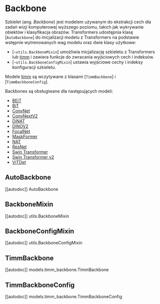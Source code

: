 <!--Copyright 2023 The HuggingFace Team. All rights reserved.

Licensed under the Apache License, Version 2.0 (the "License"); you may not use this file except in compliance with
the License. You may obtain a copy of the License at

http://www.apache.org/licenses/LICENSE-2.0

Unless required by applicable law or agreed to in writing, software distributed under the License is distributed on
an "AS IS" BASIS, WITHOUT WARRANTIES OR CONDITIONS OF ANY KIND, either express or implied. See the License for the
specific language governing permissions and limitations under the License.

⚠️ Note that this file is in Markdown but contain specific syntax for our doc-builder (similar to MDX) that may not be
rendered properly in your Markdown viewer.

-->

# Backbone

Szkielet (ang. _Backbone_) jest modelem używanym do ekstrakcji cech dla zadań wizji komputerowej wyższego poziomu, takich jak wykrywanie obiektów i klasyfikacja obrazów. Transformers udostępnia klasę [`AutoBackbone`] do inicjalizacji modelu z Transformers na podstawie wstępnie wytrenowanych wag modelu oraz dwie klasy użytkowe:

* [`~utils.BackboneMixin`] umożliwia inicjalizację szkieletu z Transformers lub [timm](https://hf.co/docs/timm/index) i zawiera funkcje do zwracania wyjściowych cech i indeksów.
* [`~utils.BackboneConfigMixin`] ustawia wyjściowe cechy i indeksy konfiguracji szkieletu.

Modele [timm](https://hf.co/docs/timm/index) są wczytywane z klasami [`TimmBackbone`] i [`TimmBackboneConfig`].

Backbones są obsługiwane dla następujących modeli:

* [BEiT](..model_doc/beit)
* [BiT](../model_doc/bit)
* [ConvNet](../model_doc/convnext)
* [ConvNextV2](../model_doc/convnextv2)
* [DiNAT](..model_doc/dinat)
* [DINOV2](../model_doc/dinov2)
* [FocalNet](../model_doc/focalnet)
* [MaskFormer](../model_doc/maskformer)
* [NAT](../model_doc/nat)
* [ResNet](../model_doc/resnet)
* [Swin Transformer](../model_doc/swin)
* [Swin Transformer v2](../model_doc/swinv2)
* [ViTDet](../model_doc/vitdet)

## AutoBackbone

[[autodoc]] AutoBackbone

## BackboneMixin

[[autodoc]] utils.BackboneMixin

## BackboneConfigMixin

[[autodoc]] utils.BackboneConfigMixin

## TimmBackbone

[[autodoc]] models.timm_backbone.TimmBackbone

## TimmBackboneConfig

[[autodoc]] models.timm_backbone.TimmBackboneConfig
